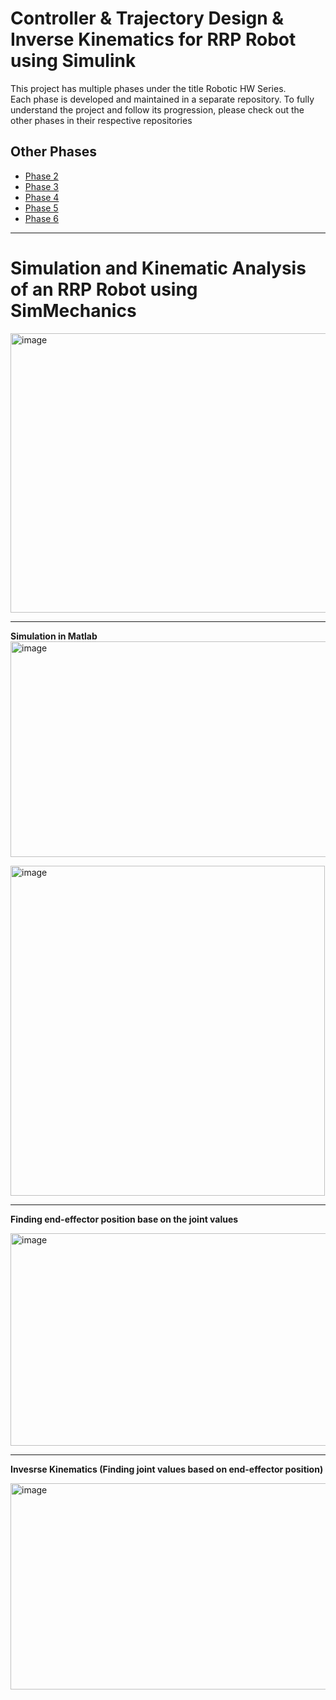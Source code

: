 # Controller & Trajectory Design & Inverse Kinematics for RRP Robot using Simulink 

This project has multiple phases under the title Robotic HW Series.  
Each phase is developed and maintained in a separate repository. To fully understand the project and follow its progression, please check out the other phases in their respective repositories

## Other Phases
- [Phase 2](https://github.com/ReyhaneNikoobayan/denavit-hartenberg-to-jacobian-matrix)
- [Phase 3](https://github.com/ReyhaneNikoobayan/RRP-Motion-Planing)
- [Phase 4](https://github.com/ReyhaneNikoobayan/Path-generation-Obstacle-avoidance)
- [Phase 5](https://github.com/ReyhaneNikoobayan/Path-generation-Obstacle-avoidance-dijkstra)
- [Phase 6](https://github.com/ReyhaneNikoobayan/designing-controller-robot)
  
---

# Simulation and Kinematic Analysis of an RRP Robot using SimMechanics
<img width="975" height="447" alt="image" src="https://github.com/user-attachments/assets/0b80c2d3-d755-4bf2-bb76-7edea4ef8d8f" />

---
**Simulation in Matlab**
<img width="975" height="345" alt="image" src="https://github.com/user-attachments/assets/b6a79c3e-cb50-4c8b-8031-68cf37d72d3a" />

<img width="503" height="528" alt="image" src="https://github.com/user-attachments/assets/a70ef804-3794-4a6c-9390-611c2c5a7973" />

---
**Finding end-effector position base on the joint values**

<img width="1306" height="340" alt="image" src="https://github.com/user-attachments/assets/b081c6c2-1807-4e72-9050-96972380da80" />

---
**Invesrse Kinematics (Finding joint values based on end-effector position)**

<img width="1320" height="330" alt="image" src="https://github.com/user-attachments/assets/2d4a726e-6c4a-4e77-84ee-9e3eb50874d8" />







